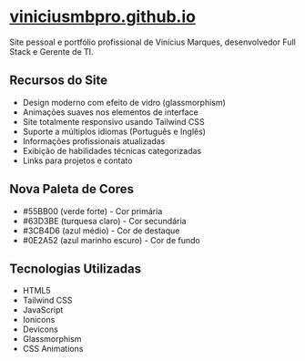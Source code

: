 ﻿# [viniciusmbpro.github.io](https://viniciusmbpro.github.io)

Site pessoal e portfólio profissional de Vinícius Marques, desenvolvedor Full Stack e Gerente de TI.

## Recursos do Site
- Design moderno com efeito de vidro (glassmorphism)
- Animações suaves nos elementos de interface
- Site totalmente responsivo usando Tailwind CSS
- Suporte a múltiplos idiomas (Português e Inglês)
- Informações profissionais atualizadas
- Exibição de habilidades técnicas categorizadas
- Links para projetos e contato

## Nova Paleta de Cores
- #55BB00 (verde forte) - Cor primária
- #63D3BE (turquesa claro) - Cor secundária
- #3CB4D6 (azul médio) - Cor de destaque
- #0E2A52 (azul marinho escuro) - Cor de fundo

## Tecnologias Utilizadas
- HTML5
- Tailwind CSS
- JavaScript
- Ionicons
- Devicons
- Glassmorphism
- CSS Animations
